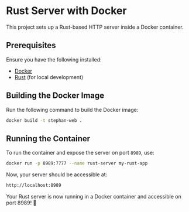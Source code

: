 # Rust Server with Docker

This project sets up a Rust-based HTTP server inside a Docker container.

## Prerequisites

Ensure you have the following installed:
- [Docker](https://docs.docker.com/get-docker/)
- [Rust](https://www.rust-lang.org/tools/install) (for local development)

## Building the Docker Image

Run the following command to build the Docker image:

```sh
docker build -t stephan-web .
```

## Running the Container

To run the container and expose the server on port `8989`, use:

```sh
docker run -p 8989:7777 --name rust-server my-rust-app
```

Now, your server should be accessible at:

```sh
http://localhost:8989
```

Your Rust server is now running in a Docker container and accessible on port 8989! 🚀

